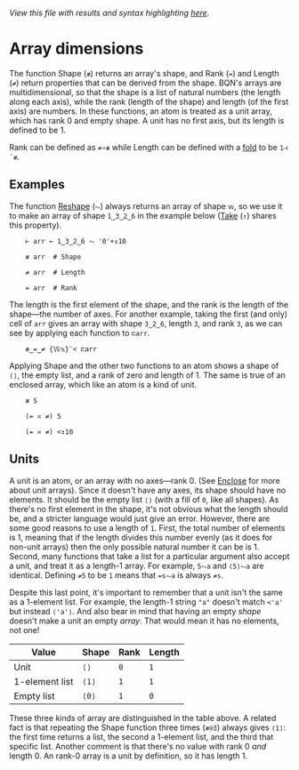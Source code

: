 *View this file with results and syntax highlighting [here](https://mlochbaum.github.io/BQN/doc/shape.html).*

# Array dimensions

The function Shape (`≢`) returns an array's shape, and Rank (`=`) and Length (`≠`) return properties that can be derived from the shape. BQN's arrays are multidimensional, so that the shape is a list of natural numbers (the length along each axis), while the rank (length of the shape) and length (of the first axis) are numbers. In these functions, an atom is treated as a unit array, which has rank 0 and empty shape. A unit has no first axis, but its length is defined to be 1.

Rank can be defined as `≠∘≢` while Length can be defined with a [fold](fold.md) to be `1⊣´≢`.

## Examples

The function [Reshape](reshape.md) (`⥊`) always returns an array of shape `𝕨`, so we use it to make an array of shape `1‿3‿2‿6` in the example below ([Take](take.md) (`↑`) shares this property).

        ⊢ arr ← 1‿3‿2‿6 ⥊ '0'+↕10

        ≢ arr  # Shape

        ≠ arr  # Length

        = arr  # Rank

The length is the first element of the shape, and the rank is the length of the shape—the number of axes. For another example, taking the first (and only) cell of `arr` gives an array with shape `3‿2‿6`, length `3`, and rank `3`, as we can see by applying each function to `⊏arr`.

        ≢‿=‿≠ {𝕎𝕩}¨< ⊏arr

Applying Shape and the other two functions to an atom shows a shape of `⟨⟩`, the empty list, and a rank of zero and length of 1. The same is true of an enclosed array, which like an atom is a kind of unit.

        ≢ 5

        (= ≍ ≠) 5

        (= ≍ ≠) <↕10

## Units

A unit is an atom, or an array with no axes—rank 0. (See [Enclose](enclose.md) for more about unit arrays). Since it doesn't have any axes, its shape should have no elements. It should be the empty list `⟨⟩` (with a fill of `0`, like all shapes). As there's no first element in the shape, it's not obvious what the length should be, and a stricter language would just give an error. However, there are some good reasons to use a length of `1`. First, the total number of elements is 1, meaning that if the length divides this number evenly (as it does for non-unit arrays) then the only possible natural number it can be is 1. Second, many functions that take a list for a particular argument also accept a unit, and treat it as a length-1 array. For example, `5⥊a` and `⟨5⟩⥊a` are identical. Defining `≠5` to be `1` means that `=s⥊a` is always `≠s`.

Despite this last point, it's important to remember that a unit isn't the same as a 1-element list. For example, the length-1 string `"a"` doesn't match `<'a'` but instead `⟨'a'⟩`. And also bear in mind that having an empty *shape* doesn't make a unit an empty *array*. That would mean it has no elements, not one!

Value          | Shape  | Rank | Length
---------------|--------|------|-------
Unit           | `⟨⟩`   | `0`  | `1`
1-element list | `⟨1⟩`  | `1`  | `1`
Empty list     | `⟨0⟩`  | `1`  | `0`

These three kinds of array are distinguished in the table above. A related fact is that repeating the Shape function three times (`≢⍟3`) always gives `⟨1⟩`: the first time returns a list, the second a 1-element list, and the third that specific list. Another comment is that there's no value with rank 0 *and* length 0. An rank-0 array is a unit by definition, so it has length 1.
